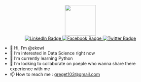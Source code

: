 <div id="header" align="center">
  <img src="https://media.giphy.com/media/Ll22OhMLAlVDb8UQWe/giphy.gif" width="100"/>
  <div id="badges">
  <a href="your-linkedin-URL">
    <img src="https://img.shields.io/badge/LinkedIn-blue?style=for-the-badge&logo=linkedin&logoColor=white" alt="LinkedIn Badge"/>
  </a>
  <a href="your-youtube-URL">
    <img src="https://img.shields.io/badge/Facebook-blue?style=for-the-badge&logo=facebook&logoColor=white" alt="Facebook Badge"/>
  </a>
  <a href="your-twitter-URL">
    <img src="https://img.shields.io/badge/Twitter-blue?style=for-the-badge&logo=twitter&logoColor=white" alt="Twitter Badge"/>
  </a>
</div>
  <img src="https://komarev.com/ghpvc/?username=ekowi&style=flat-square&color=blue" alt=""/>
</div>



- 👋 Hi, I’m @ekowi
- 👀 I’m interested in Data Science right now 
- 🌱 I’m currently learning Python
- 💞️ I’m looking to collaborate on poeple who wanna share there experience with me 
- 📫 How to reach me : greget103@gmail.com

<!---
ekowi/ekowi is a ✨ special ✨ repository because its `README.md` (this file) appears on your GitHub profile.
You can click the Preview link to take a look at your changes.
--->
